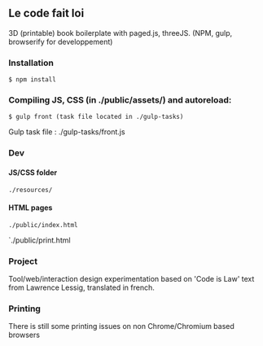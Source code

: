 ## Le code fait loi

3D (printable) book boilerplate with paged.js, threeJS. (NPM, gulp, browserify for developpement)

### Installation

`$ npm install`

### Compiling JS, CSS (in ./public/assets/) and autoreload:

`$ gulp front (task file located in ./gulp-tasks)`

Gulp task file : ./gulp-tasks/front.js

### Dev

#### JS/CSS folder

`./resources/`

#### HTML pages

`./public/index.html`

`./public/print.html

### Project

Tool/web/interaction design experimentation based on 'Code is Law' text from Lawrence Lessig, translated in french.

### Printing

There is still some printing issues on non Chrome/Chromium based browsers
